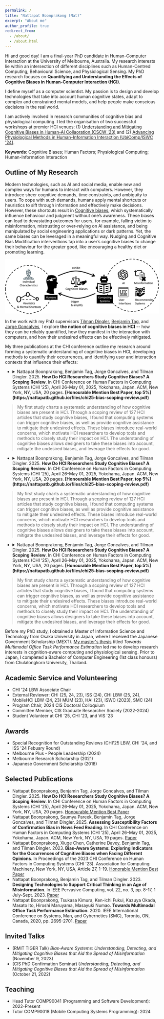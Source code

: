 ```yaml
---
permalink: /
title: "Nattapat Boonprakong (Nat)"
excerpt: "About me"
author_profile: true
redirect_from: 
  - /about/
  - /about.html
---
```


Hi and good day! I am a final-year PhD candidate in Human-Computer Interaction at the University of Melbourne, Australia. My research interests lie within an intersection of different disciplines such as Human-Centred Computing, Behavioural Science, and Physiological Sensing. My PhD research focuses on **Quantifying and Understanding the Effects of Cognitive Biases in Human-Computer Interaction (HCI).**

I define myself as a computer scientist. My passion is to design and develop technologies that take into account human cognitive states, adapt to complex and constrained mental models, and help people make conscious decisions in the real world.

I am actively involved in research communities of cognitive bias and physiological computing. I led the organisation of two successful workshops at premier HCI venues: (1) [Understanding and Mitigating Cognitive Biases in Human-AI Collaoration (CSCW '23)](http://critical-media.org/cscw23/) and (2) [Advancing Physiological Methods in Human-Information Interaction (UbiComp/ISWC '24)](https://hii-biosignal.github.io/ubi24/).

<!---
> I am currently looking for job/postdoc opportunities. My official CV is available [here](https://nattapatb.github.io/files/CV-2025-academic.pdf).
-->

__Keywords__: Cognitive Biases; Human Factors; Physiological Computing; Human-Information Interaction

## Outline of My Research

Modern technologies, such as AI and social media, enable new and complex ways for humans to interact with computers. However, they introduce sheer cognitive demands, time constraints, and ambiguity to users. To cope with such demands, humans apply mental shortcuts or heuristics to sift through information and effectively make decisions. However, these shortcuts result in [Cognitive biases](https://en.wikipedia.org/wiki/Cognitive_bias), which systematically influence behaviour and judgment without one’s awareness. These biases can lead to devastating outcomes for users, for example, falling victim to misinformation, mistrusting or over-relying on AI assistance, and being manipulated by social engineering applications or dark patterns. Yet, the same biases can be leveraged in a meaningful way. Nudging and Cognitive Bias Modification interventions tap into a user’s cognitive biases to change their behaviour for the greater good, like encouraging a healthy diet or promoting learning.

![image info](./images/bias-overview.png)

In the work with my PhD supervisors [Tilman Dingler](http://www.tilmanification.com), [Benjamin Tag](https://findanexpert.unimelb.edu.au/profile/852535-benjamin-tag), and [Jorge Goncalves](https://www.jorgegoncalves.com/), I explore **the notion of cognitive biases in HCI** -- how they can be reliably quantified, how they manifest in the interaction with computers, and how their undesired effects can be effectively mitigated.

My three publications at the CHI conference outline my research around forming a systematic understanding of cognitive biases in HCI, developing methods to quantify their occurrences, and identifying user and interaction contexts that influence their effects:

*  <details> <summary> Nattapat Boonprakong, Benjamin Tag, Jorge Goncalves, and Tilman Dingler. 2025. <b>How Do HCI Researchers Study Cognitive Biases? A Scoping Review</b>. In CHI Conference on Human Factors in Computing Systems (CHI ’25), April 26–May 01, 2025, Yokohama, Japan. ACM, New York, NY, USA, 20 pages. <b>[Honourable Mention Best Paper, top 5%](https://nattapatb.github.io/files/chi25-bias-scoping-review.pdf)</b> </summary> 
  > My first study charts a systematic understanding of how cognitive biases are present in HCI. Through a scoping review of 127 HCI articles that study cognitive biases, I found that computing systems can trigger cognitive biases, as well as provide cognitive assistance to mitigate their undesired effects. These biases introduce real-world concerns, which motivate HCI researchers to develop tools and methods to closely study their impact on HCI. The understanding of cognitive biases allows designers to take these biases into account, mitigate the undesired biases, and leverage their effects for good.
  </details>

*  <details> <summary> Nattapat Boonprakong, Benjamin Tag, Jorge Goncalves, and Tilman Dingler. 2025. <b>How Do HCI Researchers Study Cognitive Biases? A Scoping Review</b>. In CHI Conference on Human Factors in Computing Systems (CHI ’25), April 26–May 01, 2025, Yokohama, Japan. ACM, New York, NY, USA, 20 pages. <b>[Honourable Mention Best Paper, top 5%](https://nattapatb.github.io/files/chi25-bias-scoping-review.pdf)</b> </summary> 
  > My first study charts a systematic understanding of how cognitive biases are present in HCI. Through a scoping review of 127 HCI articles that study cognitive biases, I found that computing systems can trigger cognitive biases, as well as provide cognitive assistance to mitigate their undesired effects. These biases introduce real-world concerns, which motivate HCI researchers to develop tools and methods to closely study their impact on HCI. The understanding of cognitive biases allows designers to take these biases into account, mitigate the undesired biases, and leverage their effects for good.
  </details>

*  <details> <summary> Nattapat Boonprakong, Benjamin Tag, Jorge Goncalves, and Tilman Dingler. 2025. <b>How Do HCI Researchers Study Cognitive Biases? A Scoping Review</b>. In CHI Conference on Human Factors in Computing Systems (CHI ’25), April 26–May 01, 2025, Yokohama, Japan. ACM, New York, NY, USA, 20 pages. <b>[Honourable Mention Best Paper, top 5%](https://nattapatb.github.io/files/chi25-bias-scoping-review.pdf)</b> </summary> 
  > My first study charts a systematic understanding of how cognitive biases are present in HCI. Through a scoping review of 127 HCI articles that study cognitive biases, I found that computing systems can trigger cognitive biases, as well as provide cognitive assistance to mitigate their undesired effects. These biases introduce real-world concerns, which motivate HCI researchers to develop tools and methods to closely study their impact on HCI. The understanding of cognitive biases allows designers to take these biases into account, mitigate the undesired biases, and leverage their effects for good.
  </details>

<!---
* I apply physiological methods -- Near Infrared Technology (fNIRs), Electrodomal Activity (EDA), and Eye-Tracking -- to measure the effects of cognitive biases when reading ideologically polarised short-information (e.g., opinion tweets about climate change, abortion rights, or feminism). To overcome the unconscious nature of cognitive biases, I conduct a study to explore feasible measures of cognitive biases when people face different opinions. This work paves the first step towards the in-situ detection of cognitive biases. [**[CHI '23 Honourable Mention Best Paper](https://dl.acm.org/doi/abs/10.1145/3544548.3580917)**, [video](https://www.youtube.com/watch?v=DgWEPaVPDck&t=1s)]

* I study individual and contextual factors into how people are susceptible to cognitive biases. The manifestation of cognitive biases are influenced by user characteristics and interaction contexts. Therefore, biases are not always pronounced in every individual and scenario. Measured through self-assessments (such as Cognitive Reflection Test and Wilson-Patterson Conservatism Scales), I investigate how do individual and contextual factors influence the occurrences of confirmation bias in three information interaction scenarios: seeking, interpreting, and seeking polarising information. [[Accepted at CHI '25](https://nattapatb.github.io/files/chi25-bias-susceptibility.pdf)]

* I map out the field's discussion and research  around the issue of cognitive biases. Through a systematic scoping review of HCI articles investigating cognitive biases (from 2010 to 2024), I document cognitive biases that present in the interaction with computers and chart how researchers study them from the HCI angle. The findings suggest computing systems can be designed to trigger biases in people and manipulate their judgement. Meanwhile, the very same technologies can be used for mitigating undesired effects of cognitive biases. Therefore, HCI researchers study these biases to derive designs of technologies that take into account biases in people and computing systems. **[[CHI '25 Honourable Mention Best Paper](https://nattapatb.github.io/files/chi25-bias-scoping-review.pdf)]**

* I sketch out a **[research agenda](https://ieeexplore.ieee.org/abstract/document/10142163)** for designing technologies to support critical thinking in people and fortify them from misinformation and online manipulation. I document the discussions in three workshops and formulate HCI-side solutions that help limit the spread of misinformation through user interfaces and effective interventions that foster deliberate thinking in people and skills they need to conduct themselves online.
-->

Before my PhD study, I obtained a Master of Information Science and Technology from Osaka University in Japan, where I received the Japanese Government Scholarship (MEXT). [My master's thesis](https://ieeexplore.ieee.org/abstract/document/9283107) titled *Towards Multimodal Office Task Performance Estimation* led me to develop research interests in cognition-aware computing and physiological sensing. Prior to Japan, I completed a Bachelor of Computer Engineering (1st class honours) from Chulalongkorn University, Thailand.

## Academic Service and Volunteering
* CHI '24 LBW Associate Chair
* External Reviewer: CHI (25, 24, 23), ISS (24), CHI LBW (25, 24), MobileHCI LBW (24, 23) MUM (23), HAI (23), ISWC (2023), SMC (24)
* Program Chair, 2024 CIS Doctoral Colloquium
* Committee Member, CIS Graduate Researcher Society (2022-2024)
* Student Volunteer at CHI '25, CHI '23, and VIS '23

## Awards
* Special Recognition for Outstanding Reviews (CHI'25 LBW, CHI '24, and ISS '24 Febuary Round)
* Melbourne Plus - People Leadership (2024)
* Melbourne Research Scholarship (2021)
* Japanese Government Scholarship (2018)

## Selected Publications
* Nattapat Boonprakong, Benjamin Tag, Jorge Goncalves, and Tilman Dingler. 2025. **How Do HCI Researchers Study Cognitive Biases? A Scoping Review**.
In CHI Conference on Human Factors in Computing Systems (CHI ’25), April 26–May 01, 2025, Yokohama, Japan. ACM, New York, NY, USA, 20 pages.
[Honourable Mention Best Paper](https://doi.org/10.1145/3706598.3713450)
* Nattapat Boonprakong, Saumya Pareek, Benjamin Tag, Jorge Goncalves, and Tilman Dingler. 2025. **Assessing Susceptibility Factors of Confirmation
Bias in News Feed Reading**. In CHI Conference on Human Factors in Computing Systems (CHI ’25), April 26–May 01, 2025, Yokohama, Japan. ACM, New
York, NY, USA, 19 pages. [Paper](https://doi.org/10.1145/3706598.3713873)
* Nattapat Boonprakong, Xiuge Chen, Catherine Davey, Benjamin Tag, and Tilman Dingler. 2023. **Bias-Aware Systems: Exploring Indicators for the Occurrences of Cognitive Biases when Facing Different Opinions**. In Proceedings of the 2023 CHI Conference on Human Factors in Computing Systems (CHI '23). Association for Computing Machinery, New York, NY, USA, Article 27, 1–19. [Honorable Mention Best Paper](https://doi.org/10.1145/3544548.3580917)
* Nattapat Boonprakong, Benjamin Tag, and Tilman Dingler. 2023. **Designing Technologies to Support Critical Thinking in an Age of Misinformation**. In IEEE Pervasive Computing, vol. 22, no. 3, pp. 8-17, 1 July-Sept. 2023. [Paper](https://ieeexplore.ieee.org/abstract/document/10142163)
* Nattapat Boonprakong, Tsukasa Kimura, Ken-ichi Fukui, Kazuya Okada, Masato Ito, Hiroshi Maruyama, Masayuki Numao. **Towards Multimodal Office Task Performance Estimation**. 2020. IEEE International Conference on Systems, Man, and Cybernetics (SMC), Toronto, ON, Canada, 2020, pp. 2695-2701. [Paper](https://ieeexplore.ieee.org/abstract/document/9283107/)

## Invited Talks
* (RMIT TIGER Talk) *Bias-Aware Systems: Understanding, Detecting, and Mitigating Cognitive Biases that Aid the Spread of Misinformation* (November 9, 2023)
* (CIS PhD Confirmation Seminar) *Understanding, Detecting, and Mitigating Cognitive Biases that Aid the Spread of Misinformation* (October 21, 2022)

## Teaching
* Head Tutor COMP90041 (Programming and Software Development): 2022-Present
* Tutor COMP90018 (Mobile Computing Systems Programming): 2024
